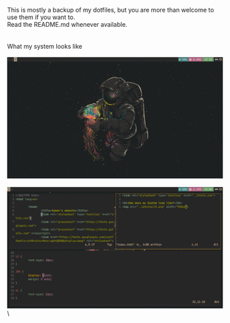 This is mostly a backup of my dotfiles, but you are more than welcome to use them if you want to.\
Read the README.md whenever available.\
\
\
What my system looks like\
\
![alt text](https://github.com/AymenBenbellil/aymenbenbellil.github.io/blob/main/photos/i3-1.png "i3")\
\
![alt text](https://github.com/AymenBenbellil/aymenbenbellil.github.io/blob/main/photos/i3-2.png "i3")\
